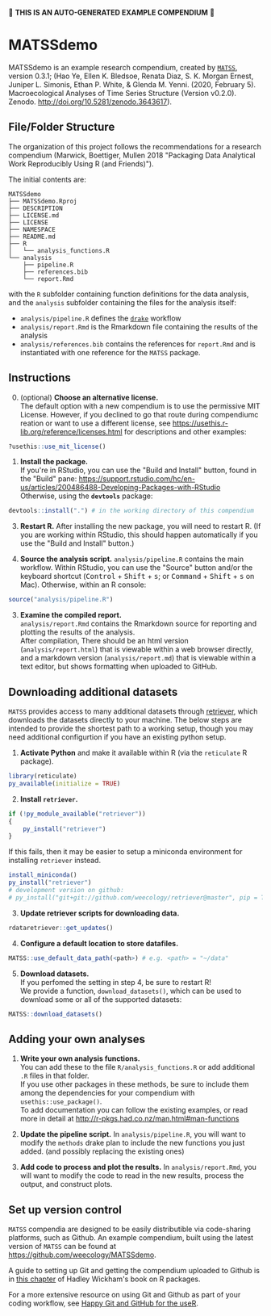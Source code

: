 :rotating_light: **THIS IS AN AUTO-GENERATED EXAMPLE COMPENDIUM** :rotating_light:

# MATSSdemo

<!-- badges: start -->
<!-- badges: end -->

MATSSdemo is an example research compendium, created by [`MATSS`](https://weecology.github.io/MATSS/), version 0.3.1; (Hao Ye, Ellen K. Bledsoe, Renata Diaz, S. K. Morgan Ernest, Juniper L. Simonis, Ethan P. White, & Glenda M. Yenni. (2020, February 5). Macroecological Analyses of Time Series Structure (Version v0.2.0). Zenodo. http://doi.org/10.5281/zenodo.3643617).

## File/Folder Structure

The organization of this project follows the recommendations for a research compendium (Marwick, Boettiger, Mullen 2018 "Packaging Data Analytical Work Reproducibly Using R (and Friends)").

The initial contents are:

```
MATSSdemo
├── MATSSdemo.Rproj
├── DESCRIPTION
├── LICENSE.md
├── LICENSE
├── NAMESPACE
├── README.md
├── R
│   └── analysis_functions.R
└── analysis
    ├── pipeline.R
    ├── references.bib
    └── report.Rmd
```

with the `R` subfolder containing function definitions for the data analysis, and the `analysis` subfolder containing the files for the analysis itself:
* `analysis/pipeline.R` defines the [`drake`](https://docs.ropensci.org/drake/) workflow
* `analysis/report.Rmd` is the Rmarkdown file containing the results of the analysis
* `analysis/references.bib` contains the references for `report.Rmd` and is instantiated with one reference for the `MATSS` package.

## Instructions

0. (optional) **Choose an alternative license.**  
The default option with a new compendium is to use the permissive MIT License. However, if you declined to go that route during compendiumc reation or want to use a different license, see https://usethis.r-lib.org/reference/licenses.html for descriptions and other examples:
```r
?usethis::use_mit_license()
```

1. **Install the package.**  
If you're in RStudio, you can use the "Build and Install" button, found in the "Build" pane: https://support.rstudio.com/hc/en-us/articles/200486488-Developing-Packages-with-RStudio  
Otherwise, using the **`devtools`** package:
```r
devtools::install(".") # in the working directory of this compendium
```

3. **Restart R.**
After installing the new package, you will need to restart R. (If you are working within RStudio, this should happen automatically if you use the "Build and Install" button.)

2. **Source the analysis script.**
`analysis/pipeline.R` contains the main workflow. Within RStudio, you can use the "Source" button and/or the keyboard shortcut (<kbd>Control</kbd> + <kbd>Shift</kbd> + <kbd>s</kbd>; or <kbd>Command</kbd> + <kbd>Shift</kbd> + <kbd>s</kbd> on Mac).
Otherwise, within an R console:
```r
source("analysis/pipeline.R")
```

3. **Examine the compiled report.**  
`analysis/report.Rmd` contains the Rmarkdown source for reporting and plotting the results of the analysis.  
After compilation, There should be an html version (`analysis/report.html`) that is viewable within a web browser directly, and a markdown version (`analysis/report.md`) that is viewable within a text editor, but shows formatting when uploaded to GitHub.

## Downloading additional datasets

`MATSS` provides access to many additional datasets through [retriever](https://www.data-retriever.org/), which downloads the datasets directly to your machine. The below steps are intended to provide the shortest path to a working setup, though you may need additional configurtion if you have an existing python setup.

1. **Activate Python** and make it available within R (via the `reticulate` R package).  
```r
library(reticulate)
py_available(initialize = TRUE)
```

2. **Install `retriever`.**  
```r
if (!py_module_available("retriever"))
{
    py_install("retriever")
}
```

If this fails, then it may be easier to setup a miniconda environment for installing `retriever` instead.  
```r
install_miniconda()
py_install("retriever")
# development version on github:
# py_install("git+git://github.com/weecology/retriever@master", pip = TRUE)
```

3. **Update retriever scripts for downloading data.**  
```r
rdataretriever::get_updates()
```

4. **Configure a default location to store datafiles.**  
```r
MATSS::use_default_data_path(<path>) # e.g. <path> = "~/data"
```

5. **Download datasets.**  
If you perfomed the setting in step 4, be sure to restart R!  
We provide a function, `download_datasets()`, which can be used to download some or all of the supported datasets:  
```r
MATSS::download_datasets()
```

## Adding your own analyses

1. **Write your own analysis functions.**  
You can add these to the file `R/analysis_functions.R` or add additional `.R` files in that folder.  
If you use other packages in these methods, be sure to include them among the dependencies for your compendium with `usethis::use_package()`.  
To add documentation you can follow the existing examples, or read more in detail at http://r-pkgs.had.co.nz/man.html#man-functions

2. **Update the pipeline script.**
In `analysis/pipeline.R`, you will want to modify the `methods` drake plan to include the new functions you just added. (and possibly replacing the existing ones)

3. **Add code to process and plot the results.**
In `analysis/report.Rmd`, you will want to modify the code to read in the new results, process the output, and construct plots.

## Set up version control

`MATSS` compendia are designed to be easily distributible via code-sharing platforms, such as Github. An example compendium, built using the latest version of `MATSS` can be found at https://github.com/weecology/MATSSdemo.

A guide to setting up Git and getting the compendium uploaded to Github is in [this chapter](http://r-pkgs.had.co.nz/git.html) of Hadley Wickham's book on R packages.

For a more extensive resource on using Git and Github as part of your coding workflow, see [Happy Git and GitHub for the useR](https://happygitwithr.com/).
